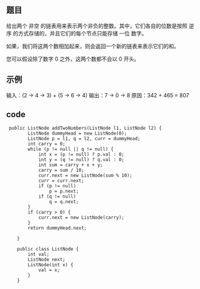 ## 题目

给出两个 非空 的链表用来表示两个非负的整数。其中，它们各自的位数是按照 逆序 的方式存储的，并且它们的每个节点只能存储 一位 数字。

如果，我们将这两个数相加起来，则会返回一个新的链表来表示它们的和。

您可以假设除了数字 0 之外，这两个数都不会以 0 开头。

## 示例

输入：(2 -> 4 -> 3) + (5 -> 6 -> 4)
输出：7 -> 0 -> 8
原因：342 + 465 = 807

## code

```
 public ListNode addTwoNumbers(ListNode l1, ListNode l2) {
		ListNode dummyHead = new ListNode(0);
		ListNode p = l1, q = l2, curr = dummyHead;
		int carry = 0;
		while (p != null || q != null) {
			int x = (p != null) ? p.val : 0;
			int y = (q != null) ? q.val : 0;
			int sum = carry + x + y;
			carry = sum / 10;
			curr.next = new ListNode(sum % 10);
			curr = curr.next;
			if (p != null)
				p = p.next;
			if (q != null)
				q = q.next;
		}
		if (carry > 0) {
			curr.next = new ListNode(carry);
		}
		return dummyHead.next;

	}
	
	public class ListNode {
		int val;
		ListNode next;
		ListNode(int x) {
			val = x;
		}
	}

```
